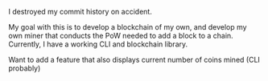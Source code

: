 I destroyed my commit history on accident.

My goal with this is to develop a blockchain of my own, and develop my own miner that conducts the PoW needed to add a block to a chain.
Currently, I have a working CLI and blockchain library.

Want to add a feature that also displays current number of coins mined (CLI probably)

